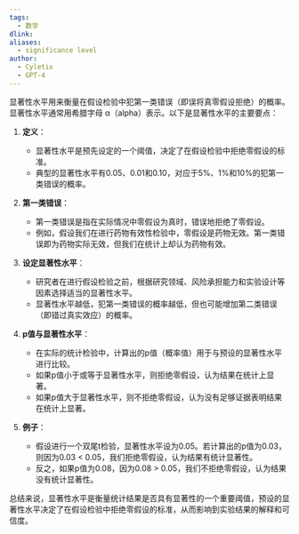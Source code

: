 ```yaml
---
tags:
  - 数学
dlink: 
aliases:
  - significance level
author:
  - Cyletix
  - GPT-4
---
```

显著性水平用来衡量在假设检验中犯第一类错误（即误将真零假设拒绝）的概率。显著性水平通常用希腊字母 α（alpha）表示。以下是显著性水平的主要要点：

1. **定义**：
    - 显著性水平是预先设定的一个阈值，决定了在假设检验中拒绝零假设的标准。
    - 典型的显著性水平有0.05、0.01和0.10，对应于5%、1%和10%的犯第一类错误的概率。

2. **第一类错误**：
    - 第一类错误是指在实际情况中零假设为真时，错误地拒绝了零假设。
    - 例如，假设我们在进行药物有效性检验中，零假设是药物无效。第一类错误即为药物实际无效，但我们在统计上却认为药物有效。

3. **设定显著性水平**：
    - 研究者在进行假设检验之前，根据研究领域、风险承担能力和实验设计等因素选择适当的显著性水平。
    - 显著性水平越低，犯第一类错误的概率越低，但也可能增加第二类错误（即错过真实效应）的概率。

4. **p值与显著性水平**：
    - 在实际的统计检验中，计算出的p值（概率值）用于与预设的显著性水平进行比较。
    - 如果p值小于或等于显著性水平，则拒绝零假设，认为结果在统计上显著。
    - 如果p值大于显著性水平，则不拒绝零假设，认为没有足够证据表明结果在统计上显著。

5. **例子**：
    - 假设进行一个双尾t检验，显著性水平设为0.05。若计算出的p值为0.03，则因为0.03 < 0.05，我们拒绝零假设，认为结果有统计显著性。
    - 反之，如果p值为0.08，因为0.08 > 0.05，我们不拒绝零假设，认为结果没有统计显著性。

总结来说，显著性水平是衡量统计结果是否具有显著性的一个重要阈值，预设的显著性水平决定了在假设检验中拒绝零假设的标准，从而影响到实验结果的解释和可信度。